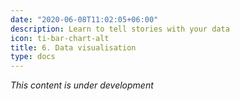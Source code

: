 ```yaml
---
date: "2020-06-08T11:02:05+06:00"
description: Learn to tell stories with your data
icon: ti-bar-chart-alt
title: 6. Data visualisation
type: docs
---
```


_This content is under development_